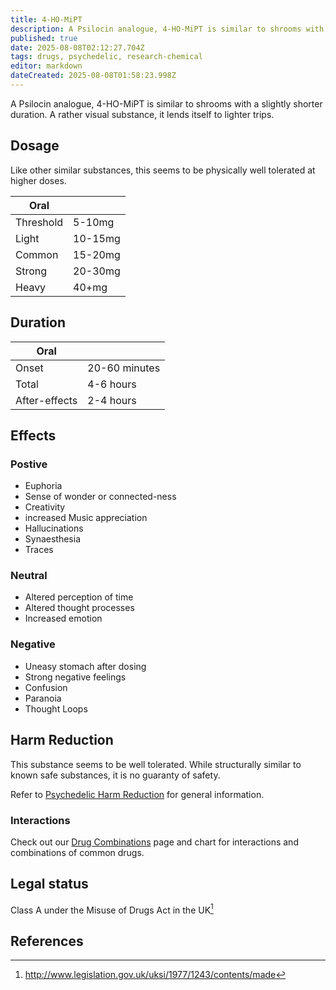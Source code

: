 ```yaml
---
title: 4-HO-MiPT
description: A Psilocin analogue, 4-HO-MiPT is similar to shrooms with a slightly shorter duration. A rather visual substance, it lends itself to lighter trips.
published: true
date: 2025-08-08T02:12:27.704Z
tags: drugs, psychedelic, research-chemical
editor: markdown
dateCreated: 2025-08-08T01:58:23.998Z
---
```


A Psilocin analogue, 4-HO-MiPT is similar to shrooms with a slightly shorter duration. A rather visual substance, it lends itself to lighter trips.

## Dosage

Like other similar substances, this seems to be physically well tolerated at higher doses.

| Oral |  |
|------|--|
| Threshold | 5-10mg |
| Light | 10-15mg |
| Common | 15-20mg |
| Strong | 20-30mg |
| Heavy | 40+mg |

## Duration

| Oral |  |
|------|--|
| Onset | 20-60 minutes |
| Total | 4-6 hours |
| After-effects | 2-4 hours |

## Effects

### Postive

* Euphoria
* Sense of wonder or connected-ness
* Creativity
* increased Music appreciation
* Hallucinations
* Synaesthesia
* Traces

### Neutral

* Altered perception of time
* Altered thought processes
* Increased emotion

### Negative

* Uneasy stomach after dosing
* Strong negative feelings
* Confusion
* Paranoia
* Thought Loops

## Harm Reduction

This substance seems to be well tolerated. While structurally similar to known safe substances, it is no guaranty of safety.

Refer to [Psychedelic Harm Reduction](/en/psychedelics#harm-reduction) for general information.

### Interactions

Check out our [Drug Combinations](/en/drug-combinations) page and chart for interactions and combinations of common drugs.

## Legal status

Class A under the Misuse of Drugs Act in the UK[^1]

## References

[^1]: http://www.legislation.gov.uk/uksi/1977/1243/contents/made